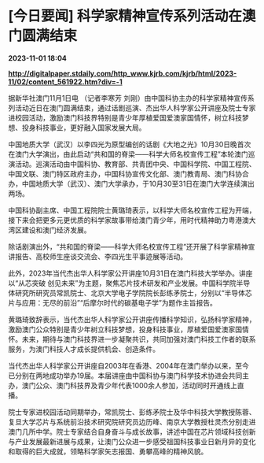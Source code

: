 # [今日要闻] 科学家精神宣传系列活动在澳门圆满结束

**2023-11-01 18:04**

**http://digitalpaper.stdaily.com/http_www.kjrb.com/kjrb/html/2023-11/02/content_561922.htm?div=-1**

 据新华社澳门11月1日电 （记者李寒芳 刘刚）由中国科协主办的科学家精神宣传系列活动近日在澳门圆满结束，通过话剧巡演、杰出华人科学家公开讲座及院士专家进校园活动，激励澳门科技界特别是青少年厚植爱国爱澳家国情怀，树立科技梦想、投身科技事业，更好融入国家发展大局。

 中国地质大学（武汉）以李四光为原型编创的话剧《大地之光》10月30日晚首次在澳门大学演出，由此启动“共和国的脊梁——科学大师名校宣传工程”本轮澳门巡演活动。巡演活动由中国科协、教育部、共青团中央、中国科学院、中国工程院、中国文联、澳门特区政府主办，中国科协宣传文化部、澳门教青局、澳门科协合办，中国地质大学（武汉）、澳门大学承办，于10月30至31日在澳门大学连续演出两场。

 中国科协副主席、中国工程院院士黄璐琦表示，以科学大师名校宣传工程为开端，接下来会把更多元更优质的科学家故事带给澳门青少年，用时代精神助力粤港澳大湾区建设和澳门经济发展。

 除话剧演出外，“共和国的脊梁——科学大师名校宣传工程”还开展了科学家精神宣讲报告、高校师生座谈交流会、李四光生平事迹展等活动。

 此外，2023年当代杰出华人科学家公开讲座10月31日在澳门科技大学举办。讲座以“从芯突破 创见未来”为主题，聚焦芯片技术研发和产业发展。中国科学院半导体研究所研究员常凯院士、北京大学电子学院院长彭练矛院士，分别以“半导体芯片与应用：无尽的前沿”“后摩尔时代的碳基电子学”为题作主旨报告。

 黄璐琦致辞表示，当代杰出华人科学家公开讲座传播科学知识，弘扬科学家精神，激励澳门公众特别是青少年树立科技梦想，投身科技事业，厚植爱国爱澳家国情怀。未来，期待与澳门科技界进一步凝聚共识，共同加强对澳门科技工作者的联系服务，为澳门科技人才成长提供机会、创造条件。

 当代杰出华人科学家公开讲座自2003年在香港、2004年在澳门举办以来，至今已分别在两地成功举办19届。本届讲座由中国科协与澳门科学技术协进会共同主办，澳门公众、澳门科技界及青少年代表1000余人参加，活动同时开通线上直播。

 院士专家进校园活动同期举办，常凯院士、彭练矛院士及华中科技大学教授陈蓉、复旦大学芯片与系统前沿技术研究院研究员边历峰、南京大学教授杜灵杰分别走进澳门几所中学。院士专家结合自身奋斗与成长故事，讲述中国在芯片领域科技创新与产业发展最新进展与成果，让澳门公众进一步感受祖国科技事业日新月异的变化和取得的巨大成就，领略科学家矢志报国、勇攀高峰的精神风貌。